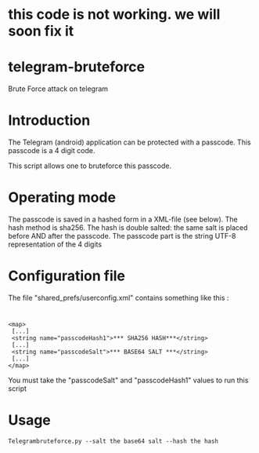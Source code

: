 # this code is not working. we will soon fix it

# telegram-bruteforce
Brute Force attack on telegram

# Introduction
The Telegram (android) application can be protected with a passcode. This passcode is a 4 digit code.

This script allows one to bruteforce this passcode.

# Operating mode
The passcode is saved in a hashed form in a XML-file (see below). The hash method is sha256. The hash is double salted: the same salt is placed before AND after the passcode. The passcode part is the string UTF-8 representation of the 4 digits

# Configuration file
The file "shared_prefs/userconfig.xml" contains something like this :
# 
    <map>
     [...]
     <string name="passcodeHash1">*** SHA256 HASH***</string>
     [...]
     <string name="passcodeSalt">*** BASE64 SALT ***</string>
     [...]
    </map>

You must take the "passcodeSalt" and "passcodeHash1" values to run this script

# Usage
    Telegrambruteforce.py --salt the base64 salt --hash the hash
